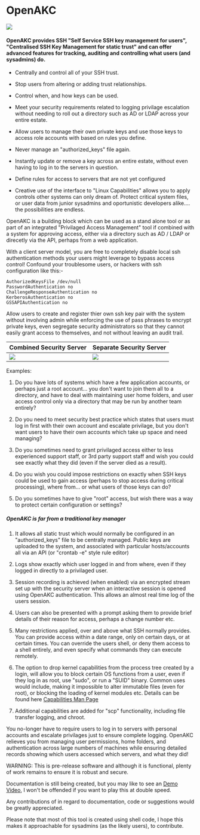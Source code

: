 # OpenAKC

<img src="https://raw.githubusercontent.com/netlore/OpenAKC/master/docs/resources/AKCKeys.jpg"></a>

#### OpenAKC provides SSH "Self Service SSH key management for users", "Centralised SSH Key Management for static trust" and can offer advanced features for tracking, auditing and controlling what users (and sysadmins) do.

* Centrally and control all of your SSH trust.

* Stop users from altering or adding trust relationships.

* Control when, and how keys can be used.

* Meet your security requirements related to logging privilage escalation without needing to roll out a directory such as AD or LDAP across your entire estate.

* Allow users to manage their own private keys and use those keys to access role accounts with based on rules you define.

* Never manage an "authorized_keys" file again.

* Instantly update or remove a key across an entire estate, without even having to log in to the servers in question.

* Define rules for access to servers that are not yet configured

* Creative use of the interface to "Linux Capabilities" allows you to apply controls other systems can only dream of. Protect critical system files, or user data from junior sysadmins and oportunistic developers alike.... the possibilities are endless.


OpenAKC is a building block which can be used as a stand alone tool or as part of an integrated "Privilaged Access Management" tool if combined with a system for approving access, either via a directory such as AD / LDAP or direcetly via the API, perhaps from a web application.

With a client server model, you are free to completely disable local ssh authentication methods your users might leverage to bypass access control!  Confound your troublesome users, or hackers with ssh configuration like this:-

```
AuthorizedKeysFile /dev/null
PasswordAuthentication no
ChallengeResponseAuthentication no
KerberosAuthentication no
GSSAPIAuthentication no
```

Allow users to create and register thier own ssh key pair with the system without involving admin while enforcing the use of pass phrases to encrypt private keys, even segregate security administrators so that they cannot easily grant access to themselves, and not without leaving an audit trail.

Combined Security Server|Separate Security Server
---|---
<a href="https://github.com/netlore/OpenAKC/blob/master/docs/OpenAKC%20Combined%20Bastion%20Host%20%26%20Security%20Server%20Diagram.pdf" target="_blank"><img src="https://raw.githubusercontent.com/netlore/OpenAKC/master/docs/resources/OpenAKC%20Combined%20Bastion%20Host%20%26%20Security%20Server%20Diagram.svg"></a>|<a href="https://github.com/netlore/OpenAKC/blob/master/docs/OpenAKC%20Separate%20Bastion%20Host%20%26%20Security%20Server%20Diagram.pdf" target="_blank"><img src="https://raw.githubusercontent.com/netlore/OpenAKC/master/docs/resources/OpenAKC%20Separate%20Bastion%20Host%20%26%20Security%20Server%20Diagram.svg"></a>

Examples:

1. Do you have lots of systems which have a few application accounts, or perhaps just a root account... you don't want to join them all to a directory, and have to deal with maintaining user home folders, and user access control only via a directory that may be run by another team entirely?

2. Do you need to meet security best practice which states that users must log in first with their own account and escalate privilage, but you don't want users to have their own accounts which take up space and need managing?

3. Do you sometimes need to grant privilaged access either to less experienced support staff, or 3rd party support staff and wish you could see exactly what they did (even if the server died as a result).

4. Do you wish you could impose restrictions on exactly when SSH keys could be used to gain access (perhaps to stop access during critical processing), where from... or what users of those keys can do?

5. Do you sometimes have to give "root" access, but wish there was a way to protect certain configuration or settings?


##### OpenAKC is far from a traditional key manager

1. It allows all static trust which would normally be configured in an "authorized_keys" file to be centrally managed.  Public keys are uploaded to the system, and associated with particular hosts/accounts all via an API (or "crontab -e" style rule editor)

2. Logs show exactly which user logged in and from where, even if they logged in directly to a privilaged user.

3. Session recording is achieved (when enabled) via an encrypted stream set up with the security server when an interactive session is opened using OpenAKC authentication.  This allows an almost real time log of the users session.

4. Users can also be presented with a prompt asking them to provide brief details of their reason for access, perhaps a change number etc.

5. Many restrictions applied, over and above what SSH normally provides.  You can provide access within a date range, only on certain days, or at certain times. You can override the users shell, or deny them access to a shell entirely, and even specify what commands they can execute remotely.

6. The option to drop kernel capabilities from the process tree created by a login, will allow you to block certain OS functions from a user, even if they log in as root, use "sudo", or run a "SUID" binary.  Common uses would include, making it impossible to alter immutable files (even for root), or blocking the loading of kernel modules etc.  Details can be found here [Capabilities Man Page][caps]

7. Additional capabilities are added for "scp" functionality, including file transfer logging, and chroot.

You no-longer have to require users to log in to servers with personal accounts and escalate privilages just to ensure complete logging.  OpenAKC relieves you from managing user permissions, home folders, and authentication across large numbers of machines while ensuring detailed records showing which users accessed which servers, and what they did!

WARNING: This is pre-release software and although it is functional, plenty of work remains to ensure it is robust and secure.

Documentation is still being created, but you may like to see an [Demo Video][demo], I won't be offended if you want to play this at double speed.

Any contributions of in regard to documentation, code or suggestions would be greatly appreciated.

Please note that most of this tool is created using shell code, I hope this makes it approachable for sysadmins (as the likely users), to contribute.



[demo]: https://youtu.be/58i_cknmzvc
[caps]: https://man7.org/linux/man-pages/man7/capabilities.7.html
